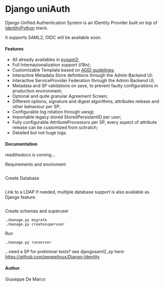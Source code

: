 # Django uniAuth

Django Unified Authentication System is an IDentity Provider built on top of [IdentityPython](https://idpy.org) stack.

It supports SAML2, OIDC will be available soon.

#### Features

- All already availables in [pysaml2](https://github.com/IdentityPython/pysaml2);
- Full Internazionalization support (i18n);
- Customizable Template based on [AGID guidelines](https://www.agid.gov.it/it/argomenti/linee-guida-design-pa);
- Interactive Metadata Store definitions through the Admin Backend UI;
- Interactive ServiceProvider Federation through the Admin Backend UI;
- Metadata and SP validations on save, to prevent faulty configurations in production environment;
- Optional and quite granular Agreement Screen;
- Different options, signature and digest algorithms, attributes release and other behaviour per SP;
- Configurable log rotation through uwsgi;
- Importable legacy stored StoredPersistentID per user;
- Fully configurable AttributeProcessors per SP, every aspect of attribute release can be customized from schratch;
- Detailed but not huge logs.

#### Documentation 

readthedocs is coming...


Requirements and enviroment
````

````

Create Database
````

````

Link to a LDAP if needed, multiple database support is also available as Django feature.
````

````

Create schemas and superuser
````
./manage.py migrate
./manage.py createsuperuser
````

Run
````
./manage.py runserver
````

...need a SP for preliminar tests?
see djangosaml2_sp here: https://github.com/peppelinux/Django-Identity


#### Author
Giuseppe De Marco




